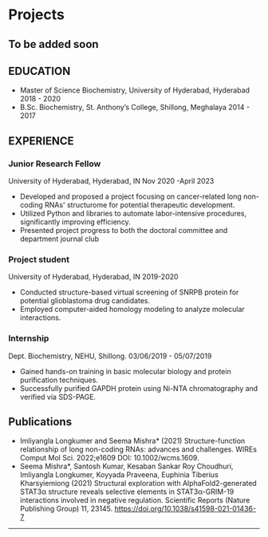 

# Projects
## To be added soon



## EDUCATION

- Master of Science Biochemistry, University of Hyderabad,  Hyderabad                                                                                                                                
   2018 - 2020
- B.Sc. Biochemistry, St. Anthony’s College, Shillong, Meghalaya
   2014 - 2017

## EXPERIENCE
### Junior Research Fellow                                                      
University of Hyderabad, Hyderabad, IN                                                   Nov 2020 -April 2023
* Developed and proposed a project focusing on cancer-related long non-coding RNAs' structurome for potential therapeutic development.
* Utilized Python and libraries to automate labor-intensive procedures, significantly improving efficiency.
* Presented project progress to both the doctoral committee and department journal club 
### Project student
University of Hyderabad, Hyderabad, IN                                                                      2019-2020
* Conducted structure-based virtual screening of SNRPB protein for potential glioblastoma drug candidates.
* Employed computer-aided homology modeling to analyze molecular interactions. 
### Internship                                                                          
Dept. Biochemistry, NEHU, Shillong.                                                       03/06/2019 - 05/07/2019
* Gained hands-on training in basic molecular biology and protein purification techniques.
* Successfully purified GAPDH protein using Ni-NTA chromatography and verified via SDS-PAGE.

## Publications
* Imliyangla Longkumer and Seema Mishra* (2021) Structure-function relationship of long non-coding RNAs: advances and challenges. WIREs Comput Mol Sci. 2022;e1609  DOI: 10.1002/wcms.1609.
* Seema Mishra*, Santosh Kumar, Kesaban Sankar Roy Choudhuri, Imliyangla Longkumer, Koyyada Praveena, Euphinia Tiberius Kharsyiemiong (2021) Structural exploration with AlphaFold2-generated  STAT3α structure reveals selective elements in STAT3α-GRIM-19 interactions involved in negative regulation. Scientific Reports (Nature Publishing Group) 11,  23145. https://doi.org/10.1038/s41598-021-01436-7


* * *



